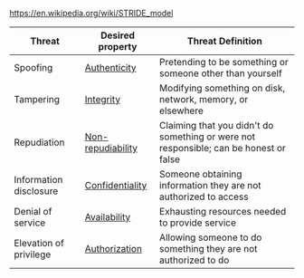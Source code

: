 
https://en.wikipedia.org/wiki/STRIDE_model



|Threat|Desired property|Threat Definition|
|---|---|---|
|Spoofing|[Authenticity](https://en.wikipedia.org/wiki/Message_authentication "Message authentication")|Pretending to be something or someone other than yourself|
|Tampering|[Integrity](https://en.wikipedia.org/wiki/Data_integrity "Data integrity")|Modifying something on disk, network, memory, or elsewhere|
|Repudiation|[Non-repudiability](https://en.wikipedia.org/wiki/Non-repudiation "Non-repudiation")|Claiming that you didn't do something or were not responsible; can be honest or false|
|Information disclosure|[Confidentiality](https://en.wikipedia.org/wiki/Confidentiality "Confidentiality")|Someone obtaining information they are not authorized to access|
|Denial of service|[Availability](https://en.wikipedia.org/wiki/Availability "Availability")|Exhausting resources needed to provide service|
|Elevation of privilege|[Authorization](https://en.wikipedia.org/wiki/Authorization "Authorization")|Allowing someone to do something they are not authorized to do|